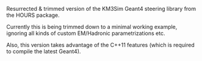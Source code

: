 Resurrected & trimmed version of the KM3Sim Geant4 steering library from the HOURS package.

Currently this is being trimmed down to a minimal working example, ignoring all kinds of custom EM/Hadronic parametrizations etc.

Also, this version takes advantage of the C++11 features (which is required to compile the latest Geant4).